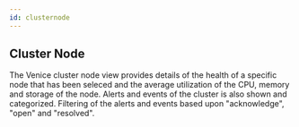 ```yaml
---
id: clusternode
---
```

## Cluster Node

The Venice cluster node view provides details of the health of a specific node that has been seleced and the average utilization of the CPU, memory and storage of the node. Alerts and events of the cluster is also shown and categorized.  Filtering of the alerts and events based upon "acknowledge", "open" and "resolved".  